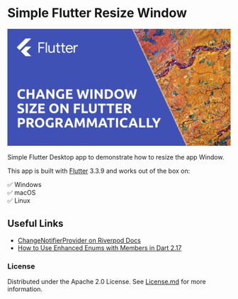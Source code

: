 # Simple Flutter Resize Window

<img src="cover.png">

Simple Flutter Desktop app to demonstrate how to resize the app Window.

This app is built with [Flutter](https://flutter.dev/) 3.3.9 and works out of the box on:

:white_check_mark: Windows<br>
:white_check_mark: macOS<br>
:white_check_mark: Linux<br>

## Useful Links

* [ChangeNotifierProvider on Riverpod Docs](https://riverpod.dev/docs/providers/change_notifier_provider)
* [How to Use Enhanced Enums with Members in Dart 2.17](https://codewithandrea.com/tips/enums-with-members-dart-2.17)

### License

Distributed under the Apache 2.0 License. See [License.md](LICENSE.md) for more information.